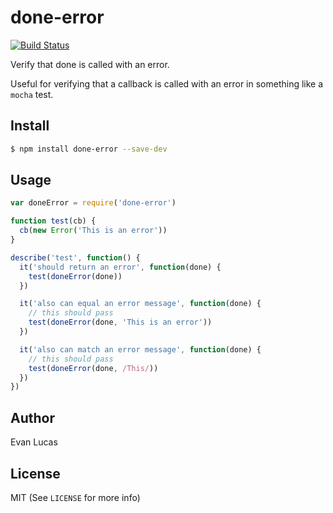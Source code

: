 # done-error

[![Build Status](https://travis-ci.org/evanlucas/done-error.svg)](https://travis-ci.org/evanlucas/done-error)

Verify that done is called with an error.

Useful for verifying that a callback is called with an error
in something like a `mocha` test.

## Install

```bash
$ npm install done-error --save-dev
```

## Usage

```js
var doneError = require('done-error')

function test(cb) {
  cb(new Error('This is an error'))
}

describe('test', function() {
  it('should return an error', function(done) {
    test(doneError(done))
  })

  it('also can equal an error message', function(done) {
    // this should pass
    test(doneError(done, 'This is an error'))
  })

  it('also can match an error message', function(done) {
    // this should pass
    test(doneError(done, /This/))
  })
})
```

## Author

Evan Lucas

## License

MIT (See `LICENSE` for more info)
